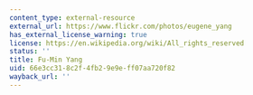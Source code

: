 ```yaml
---
content_type: external-resource
external_url: https://www.flickr.com/photos/eugene_yang
has_external_license_warning: true
license: https://en.wikipedia.org/wiki/All_rights_reserved
status: ''
title: Fu-Min Yang
uid: 66e3cc31-8c2f-4fb2-9e9e-ff07aa720f82
wayback_url: ''
---
```

